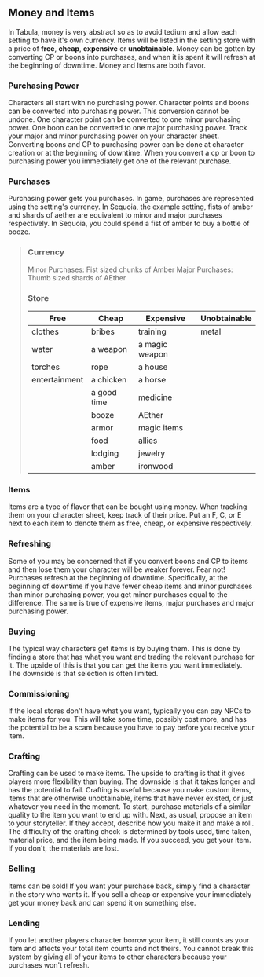 
## Money and Items
In Tabula, money is very abstract so as to avoid tedium and allow each setting to have it's own currency. Items will be listed in the setting store with a price of **free**, **cheap**, **expensive** or **unobtainable**. Money can be gotten by converting CP or boons into purchases, and when it is spent it will refresh at the beginning of downtime. Money and Items are both flavor.

### Purchasing Power
Characters all start with no purchasing power. Character points and boons can be converted into purchasing power. This conversion cannot be undone. One character point can be converted to one minor purchasing power. One boon can be converted to one major purchasing power. Track your major and minor purchasing power on your character sheet. Converting boons and CP to purchasing power can be done at character creation or at the beginning of downtime. When you convert a cp or boon to purchasing power you immediately get one of the relevant purchase.

### Purchases
Purchasing power gets you purchases. In game, purchases are represented using the setting's currency. In Sequoia, the example setting, fists of amber and shards of aether are equivalent to minor and major purchases respectively. In Sequoia, you could spend a fist of amber to buy a bottle of booze.

> ### Currency
> Minor Purchases: Fist sized chunks of Amber
> Major Purchases: Thumb sized shards of AEther
> ### Store
> | Free          | Cheap       | Expensive      | Unobtainable |
> | ------------- | ----------- | -------------- | ------------ |
> | clothes       | bribes      | training       | metal        |
> | water         | a weapon    | a magic weapon |              |
> | torches       | rope        | a house        |              |
> | entertainment | a chicken   | a horse        |              |
> |               | a good time | medicine       |              |
> |               | booze       | AEther         |              |
> |               | armor       | magic items    |              |
> |               | food        | allies         |              |
> |               | lodging     | jewelry        |              |
> |               | amber       | ironwood       |              |

### Items
Items are a type of flavor that can be bought using money. When tracking them on your character sheet, keep track of their price. Put an F, C, or E next to each item to denote them as free, cheap, or expensive respectively.

### Refreshing
Some of you may be concerned that if you convert boons and CP to items and then  lose them your character will be weaker forever. Fear not! Purchases refresh at the beginning of downtime. Specifically, at the beginning of downtime if you have fewer cheap items and minor purchases than minor purchasing power, you get minor purchases equal to the difference. The same is true of expensive items, major purchases and major purchasing power.

### Buying
The typical way characters get items is by buying them. This is done by finding a store that has what you want and trading the relevant purchase for it. The upside of this is that you can get the items you want immediately. The downside is that selection is often limited.

### Commissioning
If the local stores don't have what you want, typically you can pay NPCs to make items for you. This will take some time, possibly cost more, and has the potential to be a scam because you have to pay before you receive your item.

### Crafting
Crafting can be used to make items. The upside to crafting is that it gives players more flexibility than buying. The downside is that it takes longer and has the potential to fail. Crafting is useful because you make custom items, items that are otherwise unobtainable, items that have never existed, or just whatever you need in the moment. To start, purchase materials of a similar quality to the item you want to end up with. Next, as usual, propose an item to your storyteller. If they accept, describe how you make it and make a roll. The difficulty of the crafting check is determined by tools used, time taken, material price, and the item being made. If you succeed, you get your item. If you don't, the materials are lost.

### Selling
Items can be sold! If you want your purchase back, simply find a character in the story who wants it. If you sell a cheap or expensive your immediately get your money back and can spend it on something else.

### Lending
If you let another players character borrow your item, it still counts as your item and affects your total item counts and not theirs. You cannot break this system by giving all of your items to other characters because your purchases won't refresh.